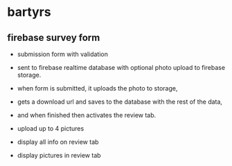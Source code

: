 # bartyrs
## firebase survey form

- submission form with validation
- sent to firebase realtime database with optional photo upload to firebase storage.
-  when form is submitted, it uploads the photo to storage,
- gets a download url and saves to the database with the rest of the data,
- and when finished then activates the review tab.


- upload up to 4 pictures
- display all info on review tab
- display pictures in review tab
